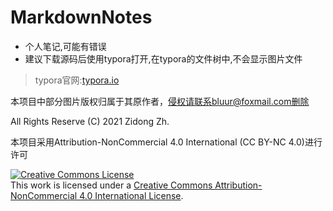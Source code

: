 # MarkdownNotes
+ 个人笔记,可能有错误
+ 建议下载源码后使用typora打开,在typora的文件树中,不会显示图片文件

>   typora官网:[typora.io](https://typora.io)



本项目中部分图片版权归属于其原作者，侵权请联系bluur@foxmail.com删除



All Rights Reserve (C) 2021 Zidong Zh.

本项目采用Attribution-NonCommercial 4.0 International (CC BY-NC 4.0)进行许可

<a rel="license" href="http://creativecommons.org/licenses/by-nc/4.0/"><img alt="Creative Commons License" style="border-width:0" src="https://i.creativecommons.org/l/by-nc/4.0/88x31.png" /></a><br />This work is licensed under a <a rel="license" href="http://creativecommons.org/licenses/by-nc/4.0/">Creative Commons Attribution-NonCommercial 4.0 International License</a>.

